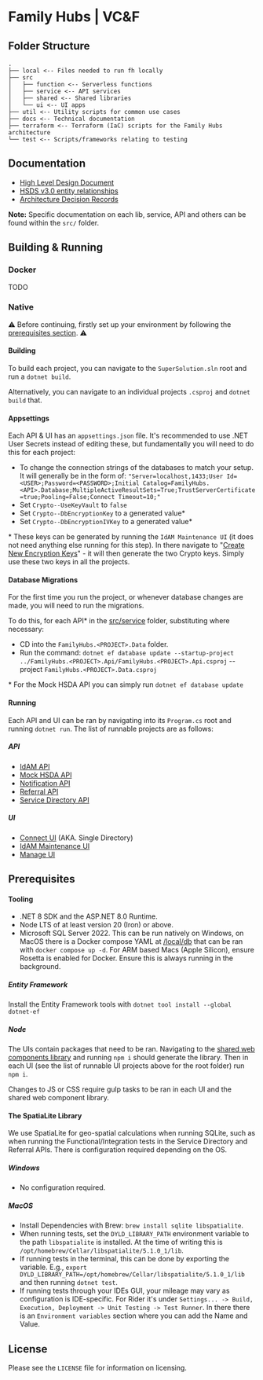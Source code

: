 # Family Hubs | VC&F

## Folder Structure

```
.
├── local <-- Files needed to run fh locally
├── src
│   ├── function <-- Serverless functions
│   ├── service <-- API services
│   ├── shared <-- Shared libraries
│   └── ui <-- UI apps
├── util <-- Utility scripts for common use cases
├── docs <-- Technical documentation
├── terraform <-- Terraform (IaC) scripts for the Family Hubs architecture
└── test <-- Scripts/frameworks relating to testing
```

## Documentation

- [High Level Design Document](/docs/hld.md)
- [HSDS v3.0 entity relationships](/docs/hsds-3_0-er-diagram.md)
- [Architecture Decision Records](/docs/arch)

**Note:** Specific documentation on each lib, service, API and others can be found within the `src/` folder.

## Building & Running

### Docker

TODO

### Native

⚠️ Before continuing, firstly set up your environment by following the [prerequisites section](#prerequisites). ⚠️

#### Building

To build each project, you can navigate to the `SuperSolution.sln` root and run a `dotnet build`.

Alternatively, you can navigate to an individual projects `.csproj` and `dotnet build` that.

#### Appsettings

Each API & UI has an `appsettings.json` file. It's recommended to use .NET User Secrets instead of editing these, but fundamentally you will need to do this for each project:

- To change the connection strings of the databases to match your setup. It will generally be in the form of: `"Server=localhost,1433;User Id=<USER>;Password=<PASSWORD>;Initial Catalog=FamilyHubs.<API>.Database;MultipleActiveResultSets=True;TrustServerCertificate=true;Pooling=False;Connect Timeout=10;"`
- Set `Crypto--UseKeyVault` to `false`
- Set `Crypto--DbEncryptionKey` to a generated value*
- Set `Crypto--DbEncryptionIVKey` to a generated value*

\* These keys can be generated by running the `IdAM Maintenance UI` (it does not need anything else running for this step). In there navigate to "[Create New Encryption Keys](https://localhost:7220/CreateEncryptionKeys)" - it will then generate the two Crypto keys. Simply use these two keys in all the projects.

#### Database Migrations

For the first time you run the project, or whenever database changes are made, you will need to run the migrations.

To do this, for each API* in the [src/service](/src/service/) folder, substituting where necessary:

- CD into the `FamilyHubs.<PROJECT>.Data` folder.
- Run the command: `dotnet ef database update --startup-project ../FamilyHubs.<PROJECT>.Api/FamilyHubs.<PROJECT>.Api.csproj` --project `FamilyHubs.<PROJECT>.Data.csproj`

\* For the Mock HSDA API you can simply run `dotnet ef database update`

#### Running

Each API and UI can be ran by navigating into its `Program.cs` root and running `dotnet run`. The list of runnable projects are as follows:

##### API
- [IdAM API](/src/service/idam-api/src/FamilyHubs.Idam.Api/)
- [Mock HSDA API](/src/service/mock-hsda-api/src/FamilyHubs.Mock-Hsda.Api/)
- [Notification API](/src/service/notification-api/src/FamilyHubs.Notification.Api/)
- [Referral API](/src/service/referral-api/src/FamilyHubs.Referral.Api/)
- [Service Directory API](/src/service/service-directory-api/src/FamilyHubs.ServiceDirectory.Api/)

##### UI

- [Connect UI](/src/ui/connect-ui/src/FamilyHubs.Referral.Web/) (AKA. Single Directory)
- [IdAM Maintenance UI](/src/ui/idam-maintenance-ui/src/FamilyHubs.Idams.Maintenance.UI/)
- [Manage UI](/src/ui/manage-ui/src/FamilyHubs.ServiceDirectory.Admin.Web/)

## Prerequisites

#### Tooling

- .NET 8 SDK and the ASP.NET 8.0 Runtime.
- Node LTS of at least version 20 (Iron) or above.
- Microsoft SQL Server 2022. This can be run natively on Windows, on MacOS there is a Docker compose YAML at [/local/db](/local/db/) that can be ran with `docker compose up -d`. For ARM based Macs (Apple Silicon), ensure Rosetta is enabled for Docker. Ensure this is always running in the background.

##### Entity Framework

Install the Entity Framework tools with `dotnet tool install --global dotnet-ef`

##### Node

The UIs contain packages that need to be ran. Navigating to the [shared web components library](/src/shared/web-components/src/familyhubs-frontend/) and running `npm i` should generate the library. Then in each UI (see the list of runnable UI projects above for the root folder) run `npm i`.

Changes to JS or CSS require gulp tasks to be ran in each UI and the shared web component library.

#### The SpatiaLite Library

We use SpatiaLite for geo-spatial calculations when running SQLite, such as when running the Functional/Integration tests in the Service Directory and Referral APIs. There is configuration required depending on the OS.

##### Windows

 - No configuration required.

##### MacOS

 - Install Dependencies with Brew: `brew install sqlite libspatialite`.
 - When running tests, set the `DYLD_LIBRARY_PATH` environment variable to the path `libspatialite` is installed. At the time of writing this is `/opt/homebrew/Cellar/libspatialite/5.1.0_1/lib`.
 - If running tests in the terminal, this can be done by exporting the variable. E.g., `export DYLD_LIBRARY_PATH=/opt/homebrew/Cellar/libspatialite/5.1.0_1/lib` and then running `dotnet test`.
 - If running tests through your IDEs GUI, your mileage may vary as configuration is IDE-specific. For Rider it's under `Settings... -> Build, Execution, Deployment -> Unit Testing -> Test Runner`. In there there is an `Environment variables` section where you can add the Name and Value.

## License

Please see the `LICENSE` file for information on licensing.
